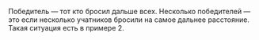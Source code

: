 Победитель — тот кто бросил дальше всех.
Несколько победителей — это если несколько учатников бросили на самое дальнее расстояние.
Такая ситуация есть в примере 2.